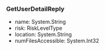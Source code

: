 ### GetUserDetailReply
- name: System.String
- risk: RiskLevelType
- location: System.String
- numFilesAccessible: System.Int32
